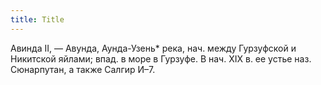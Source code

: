 ```yaml
---
title: Title
---
```


Авинда II, — Авунда, Аунда-Узень* река, нач. между Гурзуфской и Никитской
яйлами; впад. в море в Гурзуфе. В нач. ХIХ в. ее устье наз. Сюнарпутан, а также
Салгир И–7.
